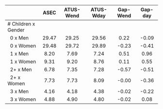 
|                      |         ASEC |    ATUS-Wend |    ATUS-Wday |     Gap-Wend |      Gap-day |
| -------------------- | :----------: | :----------: | :----------: | :----------: | :----------: |
| # Children x Gender  |              |              |              |              |              |
| &nbsp;&nbsp;0 x Men  |        29.47 |        29.25 |        29.56 |         0.22 |        -0.09 |
| &nbsp;&nbsp;0 x Women |        29.48 |        29.72 |        29.89 |        -0.23 |        -0.41 |
| &nbsp;&nbsp;1 x Men  |         8.20 |         7.69 |         7.24 |         0.51 |         0.96 |
| &nbsp;&nbsp;1 x Women |         9.31 |         9.20 |         8.76 |         0.11 |         0.55 |
| &nbsp;&nbsp;2+ x Men |         6.78 |         7.35 |         7.28 |        -0.57 |        -0.51 |
| &nbsp;&nbsp;2+ x Women |         7.73 |         7.73 |         8.09 |        -0.00 |        -0.36 |
| &nbsp;&nbsp;3 x Men  |         4.16 |         4.18 |         4.38 |        -0.02 |        -0.22 |
| &nbsp;&nbsp;3 x Women |         4.88 |         4.90 |         4.80 |        -0.02 |         0.08 |

